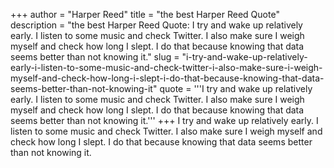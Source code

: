 +++
author = "Harper Reed"
title = "the best Harper Reed Quote"
description = "the best Harper Reed Quote: I try and wake up relatively early. I listen to some music and check Twitter. I also make sure I weigh myself and check how long I slept. I do that because knowing that data seems better than not knowing it."
slug = "i-try-and-wake-up-relatively-early-i-listen-to-some-music-and-check-twitter-i-also-make-sure-i-weigh-myself-and-check-how-long-i-slept-i-do-that-because-knowing-that-data-seems-better-than-not-knowing-it"
quote = '''I try and wake up relatively early. I listen to some music and check Twitter. I also make sure I weigh myself and check how long I slept. I do that because knowing that data seems better than not knowing it.'''
+++
I try and wake up relatively early. I listen to some music and check Twitter. I also make sure I weigh myself and check how long I slept. I do that because knowing that data seems better than not knowing it.
